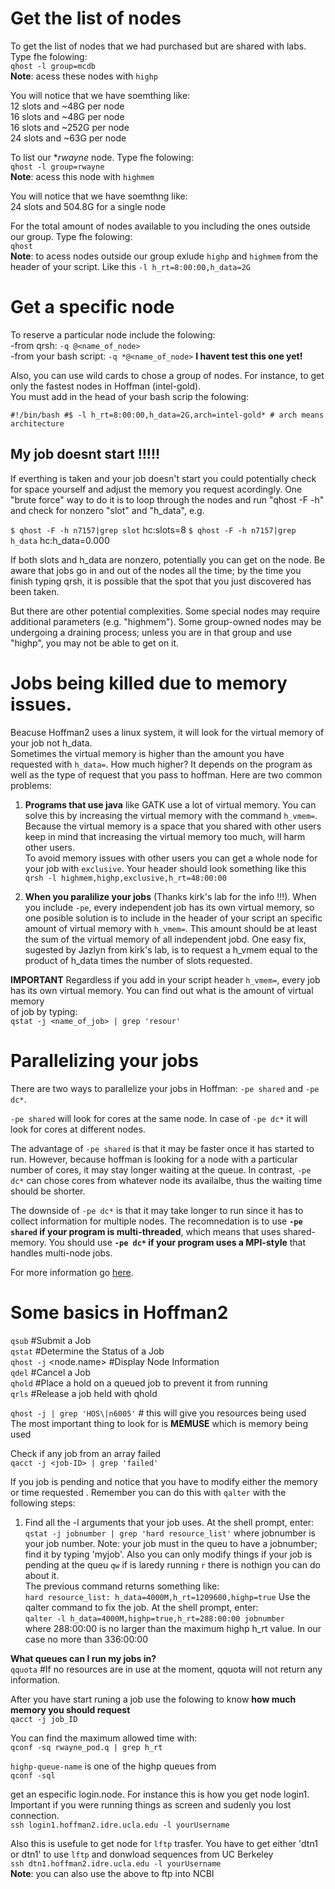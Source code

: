 
# Get the list of nodes

To get the list of nodes that we had purchased but are shared with labs. Type fhe folowing:  
`qhost -l group=mcdb`  
**Note**: acess these nodes with `highp`  

You will notice that we have soemthing like:  
12 slots and ~48G per node  
16 slots and ~48G per node  
16 slots and ~252G per node  
24 slots and ~63G per node  

To list our **rwayne* node. Type fhe folowing:    
`qhost -l group=rwayne`  
**Note**: acess this node with `highmem`

You will notice that we have soemthng like:  
24 slots and 504.8G for a single node  

For the total amount of nodes available to you including the ones outside our group. Type fhe folowing:  
`qhost`  
**Note**: to acess nodes outside our group exlude `highp` and `highmem` from the header of your script. Like this `-l h_rt=8:00:00,h_data=2G`  

# Get a specific node
To reserve a particular node include the folowing:  
	-from qrsh: `-q @<name_of_node>`  
	-from your bash script: `-q *@<name_of_node>` **I havent test this one yet!**    

Also, you can use wild cards to chose a group of nodes. For instance, to get only the fastest nodes in Hoffman (intel-gold). \
You must add in the head of your bash scrip the folowing:  

`
#!/bin/bash
#$ -l h_rt=8:00:00,h_data=2G,arch=intel-gold* # arch means architecture
`

## My job doesnt start !!!!!
If everthing is taken and your job doesn't start you could potentially check for space yourself and adjust the memory you request acordingly. One "brute force" way to do it is to loop through the nodes and run "qhost -F -h" and check for nonzero "slot" and "h_data", e.g.

`$ qhost -F -h n7157|grep slot`
   hc:slots=8
`$ qhost -F -h n7157|grep h_data`
   hc:h_data=0.000

If both slots and h_data are nonzero, potentially you can get on the node. Be aware that jobs go in and out of the nodes all the time; by the time you finish typing qrsh, it is possible that the spot that you just discovered has been taken.

But there are other potential complexities. Some special nodes may require additional parameters (e.g. "highmem"). Some group-owned nodes may be undergoing a draining process; unless you are in that group and use "highp", you may not be able to get on it.

# Jobs being killed due to memory issues.
Beacuse Hoffman2 uses a linux system, it will look for the virtual memory of your job not h_data. \
Sometimes the virtual memory is higher than the amount you have requested with `h_data=`. How much higher? It depends on the program as well as the 
type of request that you pass to hoffman. Here are two common problems:

1. **Programs that use java** like GATK use a lot of virtual memory. You can solve this
by increasing the virtual memory with the command `h_vmem=`.   
Because the virtual memory is a space that you shared with other users keep in mind that increasing the virtual memory too much, will harm other users.  
To avoid memory issues with other users you can get a whole node for your job with `exclusive`. Your header should look something like this `qrsh -l highmem,highp,exclusive,h_rt=48:00:00`

2. **When you paralilize your jobs** (Thanks kirk's lab for the info !!!). When you include `-pe`, every independent job has its own virtual memory, 
so one posible solution is to include in the header of your script an specific amount of virtual memory with `h_vmem=`. This amount should be at least the sum of the virtual memory of all independent jobd. One easy fix, sugested by Jazlyn from kirk's lab, is to request a h_vmem equal to the product of h_data times the number of slots requested.  
 
**IMPORTANT** Regardless if you add in your script header `h_vmem=`, every job has its own virtual memory. You can find out what is the amount of virtual memory \
of job by typing:  
`qstat -j <name_of_job> | grep 'resour'` 

# Parallelizing your jobs
There are two ways to parallelize your jobs in Hoffman: `-pe shared` and `-pe dc*`.  

`-pe shared` will look for cores at the same node. In case of `-pe dc*` it will look for cores at different nodes.  

The advantage of `-pe shared` is that it may be faster once it has started to run. However, because hoffman is looking for a node with 
a particular number of cores, it may stay longer waiting at the queue. In contrast, `-pe dc*` can chose cores from whatever node its availalbe, thus the waiting time should be shorter.  

The downside of `-pe dc*` is that it may take longer to run since it has to collect information for multiple nodes. The recomnedation is to use 
**`-pe shared` if your program is multi-threaded**, which means that uses shared-memory. You should use **`-pe dc*` if your program uses a MPI-style** that handles multi-node jobs.

For more information go [here](https://github.com/schuang/hoffman2-job-scheduling-tutorial/tree/master/pdf).  


# Some basics in Hoffman2

`qsub`	#Submit a Job  
`qstat`	#Determine the Status of a Job  
`qhost -j` <node.name>	#Display Node Information  
`qdel`	#Cancel a Job  
`qhold`	#Place a hold on a queued job to prevent it from running  
`qrls`	#Release a job held with qhold  

`qhost -j | grep 'HOS\|n6005'` # this will give you resources being used  
The most important thing to look for is **MEMUSE** which is memory being used  

Check if any job from an array failed  
`qacct -j <job-ID> | grep 'failed'`

If you job is pending and notice that you have to modify either the memory or time requested . Remember you can do this with `qalter` with the following steps:  

1. Find all the -l arguments that your job uses. At the shell prompt, enter:  
     `qstat -j jobnumber | grep 'hard resource_list'`
where jobnumber is your job number. 
Note: your job must in the queu to have a jobnumber; find it by typing 'myjob'. Also 
you can only modify things if your job is pending at the queu `qw` if is laredy running `r` 
there is nothign you can do about it.    
The previous command returns something like:  
`hard resource_list: h_data=4000M,h_rt=1209600,highp=true` 
Use the qalter command to fix the job. At the shell prompt, enter:  
`qalter -l h_data=4000M,highp=true,h_rt=288:00:00 jobnumber`  
where 288:00:00 is no larger than the maximum highp h_rt value. In our case no more than 336:00:00  

**What queues can I run my jobs in?**  
`qquota` #If no resources are in use at the moment, qquota will not return any information.  

After you have start runing a job 
use the folowing to know **how much memory you should request**  
`qacct -j job_ID`  

You can find the maximum allowed time with:  
`qconf -sq rwayne_pod.q | grep h_rt`  

`highp-queue-name` is one of the highp queues from  
`qconf -sql`  

get an especific login.node. For instance this is how you get node login1. Important if you were running things as screen and sudenly you lost connection.  
`ssh login1.hoffman2.idre.ucla.edu -l yourUsername`  

Also this is usefule to get node for `lftp` trasfer. You have to get either 'dtn1 or dtn1' to use `lftp` and donwload sequences from UC Berkeley  
`ssh dtn1.hoffman2.idre.ucla.edu -l yourUsername`  
**Note**: you can also use the above to ftp into NCBI

